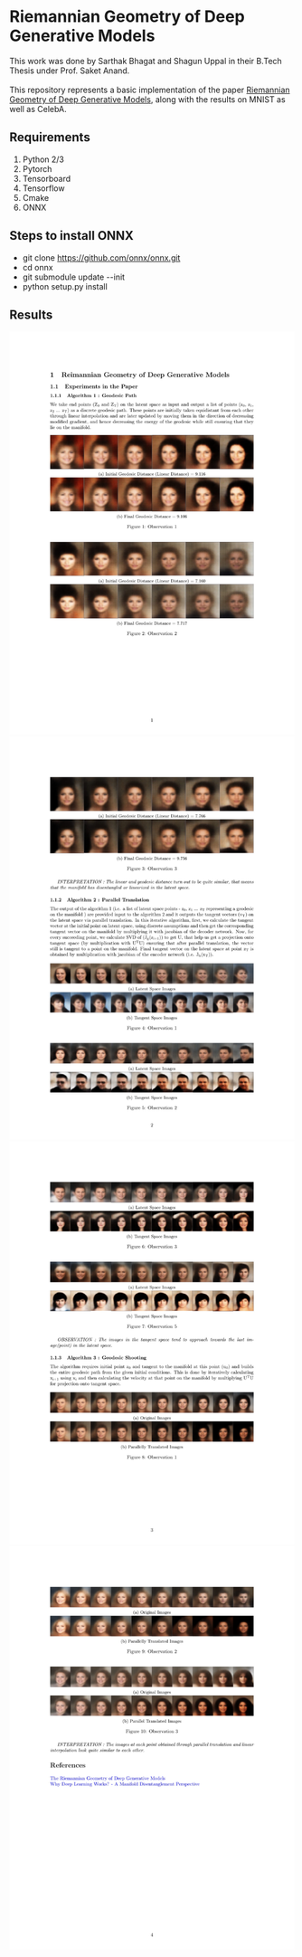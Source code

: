 # Riemannian Geometry of Deep Generative Models

This work was done by Sarthak Bhagat and Shagun Uppal in their B.Tech Thesis under Prof. Saket Anand.
<br>
<br>
This repository represents a basic implementation of the paper <a href="https://arxiv.org/abs/1711.08014">Riemannian Geometry of Deep Generative Models</a>, along with the results on MNIST as well as CelebA.

## Requirements 
1) Python 2/3
2) Pytorch
3) Tensorboard
4) Tensorflow
5) Cmake
6) ONNX

## Steps to install ONNX
- git clone https://github.com/onnx/onnx.git
- cd onnx
- git submodule update --init
- python setup.py install

## Results

<img src='img1.jpg'>
<img src='img2.jpg'>
<img src='img3.jpg'>
<img src='img4.jpg'>

